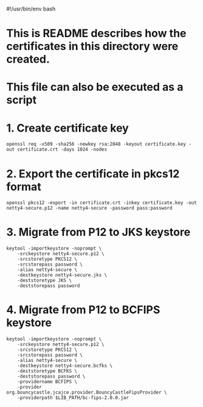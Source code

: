 #!/usr/bin/env bash
#
# This is README describes how the certificates in this directory were created.
# This file can also be executed as a script
#

# 1. Create certificate key

`openssl req -x509 -sha256 -newkey rsa:2048 -keyout certificate.key -out certificate.crt -days 1024 -nodes`

# 2. Export the certificate in pkcs12 format

`openssl pkcs12 -export -in certificate.crt -inkey certificate.key -out netty4-secure.p12 -name netty4-secure -password pass:password`

# 3. Migrate from P12 to JKS keystore

```
keytool -importkeystore -noprompt \
    -srckeystore netty4-secure.p12 \
    -srcstoretype PKCS12 \
    -srcstorepass password \
    -alias netty4-secure \
    -destkeystore netty4-secure.jks \
    -deststoretype JKS \
    -deststorepass password
```

# 4. Migrate from P12 to BCFIPS keystore

```
keytool -importkeystore -noprompt \
    -srckeystore netty4-secure.p12 \
    -srcstoretype PKCS12 \
    -srcstorepass password \
    -alias netty4-secure \
    -destkeystore netty4-secure.bcfks \
    -deststoretype BCFKS \
    -deststorepass password \
    -providername BCFIPS \
    -provider org.bouncycastle.jcajce.provider.BouncyCastleFipsProvider \
    -providerpath $LIB_PATH/bc-fips-2.0.0.jar
```
